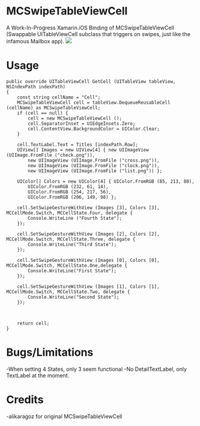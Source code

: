 MCSwipeTableViewCell
====================

A Work-In-Progress Xamarin.iOS Binding of MCSwipeTableViewCell (Swappable UITableViewCell subclass that triggers on swipes, just like the infamous Mailbox app).
<img src="https://raw.github.com/alikaragoz/MCSwipeTableViewCell/master/github-assets/mcswipe-front.png" />

Usage
====================
	public override UITableViewCell GetCell (UITableView tableView, NSIndexPath indexPath)
	{
		const string cellName = "Cell";
		MCSwipeTableViewCell cell = tableView.DequeueReusableCell (cellName) as MCSwipeTableViewCell;
		if (cell == null) {
			cell = new MCSwipeTableViewCell ();
			cell.SeparatorInset = UIEdgeInsets.Zero;
			cell.ContentView.BackgroundColor = UIColor.Clear;
		}
			
		cell.TextLabel.Text = Titles [indexPath.Row];
		UIView[] Images = new UIView[4] { new UIImageView (UIImage.FromFile ("check.png")), 
			new UIImageView (UIImage.FromFile ("cross.png")),
			new UIImageView (UIImage.FromFile ("clock.png")),
			new UIImageView (UIImage.FromFile ("list.png")) };
				
		UIColor[] Colors = new UIColor[4] { UIColor.FromRGB (85, 213, 80),
			UIColor.FromRGB (232, 61, 14),
			UIColor.FromRGB (254, 217, 56),
			UIColor.FromRGB (206, 149, 98) };
				
		cell.SetSwipeGestureWithView (Images [3], Colors [3], MCCellMode.Switch, MCCellState.Four, delegate {
			Console.WriteLine ("Fourth State");
		});

		cell.SetSwipeGestureWithView (Images [2], Colors [2], MCCellMode.Switch, MCCellState.Three, delegate {
			Console.WriteLine("Third State");
		});

		cell.SetSwipeGestureWithView (Images [0], Colors [0], MCCellMode.Switch, MCCellState.One,delegate {
			Console.WriteLine("First State");
		});

		cell.SetSwipeGestureWithView (Images [1], Colors [1], MCCellMode.Switch, MCCellState.Two, delegate {
			Console.WriteLine("Second State");
		});
				

				
		return cell;
	}
	

Bugs/Limitations
====================
-When setting 4 States, only 3 seem functional
-No DetailTextLabel, only TextLabel at the moment.


Credits
====================
-alikaragoz for original MCSwipeTableViewCell